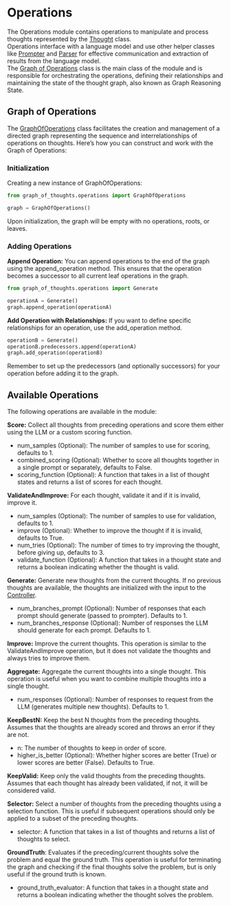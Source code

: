 # Operations

The Operations module contains operations to manipulate and process thoughts represented by the [Thought](thought.py) class.  
Operations interface with a language model and use other helper classes like [Prompter](../prompter/prompter.py) and [Parser](../parser/parser.py) for effective communication and extraction of results from the language model.  
The [Graph of Operations](graph_of_operations.py) class is the main class of the module and is responsible for orchestrating the operations, defining their relationships and maintaining the state of the thought graph, also known as Graph Reasoning State.

## Graph of Operations

The [GraphOfOperations](graph_of_operations.py) class facilitates the creation and management of a directed graph representing the sequence and interrelationships of operations on thoughts. Here’s how you can construct and work with the Graph of Operations:

### Initialization

Creating a new instance of GraphOfOperations:

```python
from graph_of_thoughts.operations import GraphOfOperations

graph = GraphOfOperations()
```

Upon initialization, the graph will be empty with no operations, roots, or leaves.

### Adding Operations

**Append Operation:** You can append operations to the end of the graph using the append_operation method. This ensures that the operation becomes a successor to all current leaf operations in the graph.

```python
from graph_of_thoughts.operations import Generate

operationA = Generate()
graph.append_operation(operationA)
```

**Add Operation with Relationships:** If you want to define specific relationships for an operation, use the add_operation method.

```python
operationB = Generate()
operationB.predecessors.append(operationA)
graph.add_operation(operationB)
```

Remember to set up the predecessors (and optionally successors) for your operation before adding it to the graph.

## Available Operations

The following operations are available in the module:

**Score:** Collect all thoughts from preceding operations and score them either using the LLM or a custom scoring function.

- num_samples (Optional): The number of samples to use for scoring, defaults to 1.
- combined_scoring (Optional): Whether to score all thoughts together in a single prompt or separately, defaults to False.
- scoring_function (Optional): A function that takes in a list of thought states and returns a list of scores for each thought.

**ValidateAndImprove:** For each thought, validate it and if it is invalid, improve it.

- num_samples (Optional): The number of samples to use for validation, defaults to 1.
- improve (Optional): Whether to improve the thought if it is invalid, defaults to True.
- num_tries (Optional): The number of times to try improving the thought, before giving up, defaults to 3.
- validate_function (Optional): A function that takes in a thought state and returns a boolean indicating whether the thought is valid.

**Generate:** Generate new thoughts from the current thoughts. If no previous thoughts are available, the thoughts are initialized with the input to the [Controller](../controller/controller.py).

- num_branches_prompt (Optional): Number of responses that each prompt should generate (passed to prompter). Defaults to 1.
- num_branches_response (Optional): Number of responses the LLM should generate for each prompt. Defaults to 1.

**Improve:** Improve the current thoughts. This operation is similar to the ValidateAndImprove operation, but it does not validate the thoughts and always tries to improve them.

**Aggregate:** Aggregate the current thoughts into a single thought. This operation is useful when you want to combine multiple thoughts into a single thought.

- num_responses (Optional): Number of responses to request from the LLM (generates multiple new thoughts). Defaults to 1.

**KeepBestN:** Keep the best N thoughts from the preceding thoughts. Assumes that the thoughts are already scored and throws an error if they are not.

- n: The number of thoughts to keep in order of score.
- higher_is_better (Optional): Whether higher scores are better (True) or lower scores are better (False). Defaults to True.

**KeepValid:** Keep only the valid thoughts from the preceding thoughts. Assumes that each thought has already been validated, if not, it will be considered valid.

**Selector:** Select a number of thoughts from the preceding thoughts using a selection function. This is useful if subsequent operations should only be applied to a subset of the preceding thoughts.

- selector: A function that takes in a list of thoughts and returns a list of thoughts to select.

**GroundTruth**: Evaluates if the preceding/current thoughts solve the problem and equal the ground truth. This operation is useful for terminating the graph and checking if the final thoughts solve the problem, but is only useful if the ground truth is known.

- ground_truth_evaluator: A function that takes in a thought state and returns a boolean indicating whether the thought solves the problem.
